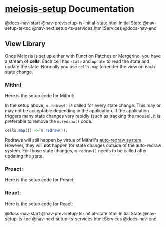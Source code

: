 # [meiosis-setup](https://meiosis.js.org/setup) Documentation

@docs-nav-start
@nav-prev:setup-ts-initial-state.html:Initial State
@nav-setup-ts-toc
@nav-next:setup-ts-services.html:Services
@docs-nav-end

## View Library

Once Meiosis is set up either with Function Patches or Mergerino, you have a stream of **cells**.
Each cell has `state` and `update` to read the state and update the state. Normally you use
`cells.map` to render the view on each state change.

### Mithril

Here is the setup code for Mithril:

In the setup above, `m.redraw()` is called for every state change. This may or may not be acceptable
depending in the application. If the application triggers many state changes very rapidly (such as
tracking the mouse), it is preferable to remove the `m.redraw()` code:

```js
cells.map(() => m.redraw());
```

Redraws will still happen by virtue of Mithril's
[auto-redraw system](https://mithril.js.org/autoredraw.html). However, they will **not** happen for
state changes outside of the auto-redraw system. For those state changes, `m.redraw()` needs to be
called after updating the state.

### Preact:

Here is the setup code for Preact:

### React:

Here is the setup code for React:

@docs-nav-start
@nav-prev:setup-ts-initial-state.html:Initial State
@nav-setup-ts-toc
@nav-next:setup-ts-services.html:Services
@docs-nav-end
